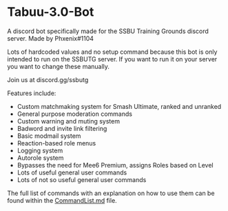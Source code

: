 # Tabuu-3.0-Bot
A discord bot specifically made for the SSBU Training Grounds discord server. Made by Phxenix#1104

Lots of hardcoded values and no setup command because this bot is only intended to run on the SSBUTG server. If you want to run it on your server you want to change these manually.

Join us at discord.gg/ssbutg

Features include:
- Custom matchmaking system for Smash Ultimate, ranked and unranked
- General purpose moderation commands
- Custom warning and muting system
- Badword and invite link filtering
- Basic modmail system
- Reaction-based role menus
- Logging system
- Autorole system
- Bypasses the need for Mee6 Premium, assigns Roles based on Level
- Lots of useful general user commands
- Lots of not so useful general user commands

The full list of commands with an explanation on how to use them can be found within the [CommandList.md](https://github.com/sonnenbankpimp/Tabuu-3.0-Bot/blob/main/CommandList.md) file.

